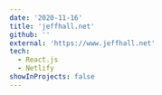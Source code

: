 ```yaml
---
date: '2020-11-16'
title: 'jeffhall.net'
github: ''
external: 'https://www.jeffhall.net'
tech:
  - React.js
  - Netlify
showInProjects: false
---
```


